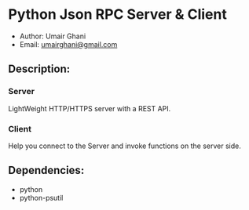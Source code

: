 # Python Json RPC Server & Client
* Author: Umair Ghani
* Email: umairghani@gmail.com

## Description:
### Server
LightWeight HTTP/HTTPS server with a REST API.

### Client
Help you connect to the Server and invoke functions on the server side.

## Dependencies:
* python
* python-psutil
